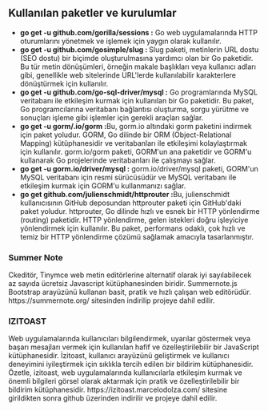 <h2>Kullanılan paketler ve kurulumlar</h2>

* <b>go get -u github.com/gorilla/sessions :</b> Go web uygulamalarında HTTP oturumlarını yönetmek ve işlemek için yaygın olarak kullanılır.
* <b>go get -u github.com/gosimple/slug : </b>  Slug paketi, metinlerin URL dostu (SEO dostu) bir biçimde oluşturulmasına yardımcı olan bir Go paketidir. Bu tür metin dönüşümleri, örneğin makale başlıkları veya kullanıcı adları gibi, genellikle web sitelerinde URL'lerde kullanılabilir karakterlere dönüştürmek için kullanılır.
* <b>go get -u github.com/go-sql-driver/mysql :</b> Go programlarında MySQL veritabanı ile etkileşim kurmak için kullanılan bir Go paketidir. Bu paket, Go programcılarına veritabanı bağlantısı oluşturma, sorgu yürütme ve sonuçları işleme gibi işlemler için gerekli araçları sağlar.
* <b> go get -u gorm/.io/gorm :</b>Bu, gorm.io altındaki gorm paketini indirmek için paket yoludur. GORM, Go dilinde bir ORM (Object-Relational Mapping) kütüphanesidir ve veritabanları ile etkileşimi kolaylaştırmak için kullanılır. gorm.io/gorm paketi, GORM'un ana paketidir ve GORM'u kullanarak Go projelerinde veritabanları ile çalışmayı sağlar.
* <b>go get -u gorm.io/driver/mysql :</b> gorm.io/driver/mysql paketi, GORM'un MySQL veritabanı için resmi sürücüsüdür ve MySQL veritabanı ile etkileşim kurmak için GORM'u kullanmanızı sağlar.
* <b> go get  github.com/julienschmidt/httprouter :</b>Bu, julienschmidt kullanıcısının GitHub deposundan httprouter paketi için GitHub'daki paket yoludur. httprouter, Go dilinde hızlı ve esnek bir HTTP yönlendirme (routing) paketidir. HTTP yönlendirme, gelen istekleri doğru işleyiciye yönlendirmek için kullanılır. Bu paket, performans odaklı, çok hızlı ve temiz bir HTTP yönlendirme çözümü sağlamak amacıyla tasarlanmıştır.


<h3>Summer Note</h3>
Ckeditör, Tinymce web metin editörlerine alternatif olarak iyi sayılabilecek az sayıda ücretsiz Javascript kütüphanesinden biridir. Summernote.js Bootstrap arayüzünü kullanan basit, pratik ve hızlı çalışan web editörüdür.
<a> https://summernote.org/ </a> sitesinden indirilip projeye dahil edilir.
<br>
<h3>IZITOAST</h3>
Web uygulamalarında kullanıcıları bilgilendirmek, uyarılar göstermek veya başarı mesajları vermek için kullanılan hafif ve özelleştirilebilir bir JavaScript kütüphanesidir. İzitoast, kullanıcı arayüzünü geliştirmek ve kullanıcı deneyimini iyileştirmek için sıklıkla tercih edilen bir bildirim kütüphanesidir. Özetle, izitoast, web uygulamalarında kullanıcılarla etkileşim kurmak ve önemli bilgileri görsel olarak aktarmak için pratik ve özelleştirilebilir bir bildirim kütüphanesidir.
<a>https://izitoast.marcelodolza.com/ </a> sitesine girildikten sonra github üzerinden indirilir ve projeye dahil edilir.